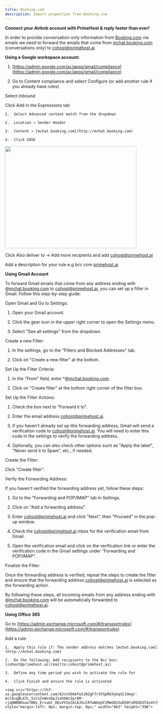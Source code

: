 ```yaml
---
title: Booking.com
description: Import properties from Booking.com
---
```

**Connect your Airbnb account with PrimeHost & reply faster than ever!**

In order to provide conversation-only information from [Booking.com](http://Booking.com) via emails we need to forward the emails that come from [mchat.booking.com](http://mchat.booking.com) (conversations only) to [cohost@primehost.ai](mailto:cohost@primehost.ai)

**Using a Google workspace account:**

1.  [https://admin.google.com/ac/apps/gmail/compliance](https://admin.google.com/ac/apps/gmail/compliance)
    
2.  Go to Content compliance and select Configure (or add another rule if you already have rules)
    

Select Inbound

Click Add in the Expressions tab

    1.  Select Advanced content match from the dropdown
        
    2.  Location → Sender Header
        
    3.  Content → [mchat.booking.com](http://mchat.booking.com) 
        
    4.  Click SAVE
        

<img src="https://lh7-us.googleusercontent.com/iUEspCpqvTDfP8WaXUFnNwDapp7CZ5IVEC42uCWom_E6a-MdxIE2FYOPJSD9PjGqc8LSh3sZkH8gbANV-5dsMK6D-SsCHvzmK6xXwkfIQmiKHVw_uAUKhJOIo_vTNN-SR2NAMs1lvhU8g6_-s3kx7Xw" style="margin-left: 0px; margin-top: 0px;" width="433" height="336">

Click Also deliver to → Add more recipients and add [cohost@primehost.ai](mailto:cohost@primehost.ai)

Add a description for your rule e.g bcc com [primehost.ai](http://primehost.ai)

**Using Gmail Account**

To forward Gmail emails that come from any address ending with @[mchat.booking.com](http://mchat.booking.com) to [cohost@primehost.ai](mailto:cohost@primehost.ai), you can set up a filter in Gmail. Follow this step-by-step guide:

Open Gmail and Go to Settings:

1.  Open your Gmail account.
    
2.  Click the gear icon in the upper right corner to open the Settings menu.
    
3.  Select "See all settings" from the dropdown.
    

Create a new Filter:

1.  In the settings, go to the "Filters and Blocked Addresses" tab.
    
2.  Click on "Create a new filter" at the bottom.
    

Set Up the Filter Criteria:

1.  In the "From" field, enter \*@[mchat.booking.com](http://mchat.booking.com).
    
2.  Click on "Create filter" at the bottom right corner of the filter box.
    

Set Up the Filter Actions:

1.  Check the box next to "Forward it to".
    
2.  Enter the email address [cohost@primehost.ai](mailto:cohost@primehost.ai).
    
3.  If you haven't already set up this forwarding address, Gmail will send a verification code to [cohost@primehost.ai](mailto:cohost@primehost.ai). You will need to enter this code in the settings to verify the forwarding address.
    
4.  Optionally, you can also check other options such as "Apply the label", "Never send it to Spam", etc., if needed.
    

Create the Filter:

Click "Create filter".

Verify the Forwarding Address:

If you haven't verified the forwarding address yet, follow these steps:

1.  Go to the "Forwarding and POP/IMAP" tab in Settings.
    
2.  Click on "Add a forwarding address".
    
3.  Enter [cohost@primehost.ai](mailto:cohost@primehost.ai) and click "Next", then "Proceed" in the pop-up window.
    
4.  Check the [cohost@primehost.ai](mailto:cohost@primehost.ai) inbox for the verification email from Gmail.
    
5.  Open the verification email and click on the verification link or enter the verification code in the Gmail settings under "Forwarding and POP/IMAP".
    

Finalize the Filter:

Once the forwarding address is verified, repeat the steps to create the filter and ensure that the forwarding address [cohost@primehost.ai](mailto:cohost@primehost.ai) is selected as the forwarding action.

By following these steps, all incoming emails from any address ending with @[mchat.booking.com](http://mchat.booking.com) will be automatically forwarded to [cohost@primehost.ai](mailto:cohost@primehost.ai).

**Using Office 365**

Go to [https://admin.exchange.microsoft.com/#/transportrules](https://admin.exchange.microsoft.com/#/transportrules)

Add a rule:

```
1.  Apply this rule if: The sender address matches [mchat.booking.com](http://mchat.booking.com)
    
2.  Do the following: Add recipients to the Bcc box: [cohost@primehost.ai](mailto:cohost@primehost.ai)
    
3.  Define any time period you wish to activate the rule for
    
4.  Click Finish and ensure the rule is activated

<img src="https://lh7-us.googleusercontent.com/8Jcn566AfwIiNZgF7r3FGpRO3yGqSC19egr-Acl6cgBLX7L_5iCsZvWxnDpJiohOAzIpr8M-rjqQW0BHuav7DNs_Erxumt_DEuVV5e2mlAJXulR7wWUqSF2MmGD1XoD50tsMIH2GT4zmYJt8_aCJJPw" style="margin-left: 0px; margin-top: 0px;" width="663" height="398">
```